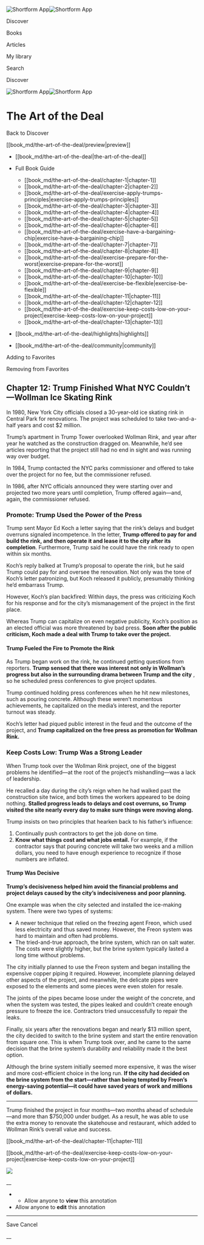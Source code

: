 ![Shortform App](/img/logo.36a2399e.svg)![Shortform App](/img/logo-dark.70c1b072.svg)

Discover

Books

Articles

My library

Search

Discover

![Shortform App](/img/logo.36a2399e.svg)![Shortform App](/img/logo-dark.70c1b072.svg)

# The Art of the Deal

Back to Discover

[[book_md/the-art-of-the-deal/preview|preview]]

  * [[book_md/the-art-of-the-deal|the-art-of-the-deal]]
  * Full Book Guide

    * [[book_md/the-art-of-the-deal/chapter-1|chapter-1]]
    * [[book_md/the-art-of-the-deal/chapter-2|chapter-2]]
    * [[book_md/the-art-of-the-deal/exercise-apply-trumps-principles|exercise-apply-trumps-principles]]
    * [[book_md/the-art-of-the-deal/chapter-3|chapter-3]]
    * [[book_md/the-art-of-the-deal/chapter-4|chapter-4]]
    * [[book_md/the-art-of-the-deal/chapter-5|chapter-5]]
    * [[book_md/the-art-of-the-deal/chapter-6|chapter-6]]
    * [[book_md/the-art-of-the-deal/exercise-have-a-bargaining-chip|exercise-have-a-bargaining-chip]]
    * [[book_md/the-art-of-the-deal/chapter-7|chapter-7]]
    * [[book_md/the-art-of-the-deal/chapter-8|chapter-8]]
    * [[book_md/the-art-of-the-deal/exercise-prepare-for-the-worst|exercise-prepare-for-the-worst]]
    * [[book_md/the-art-of-the-deal/chapter-9|chapter-9]]
    * [[book_md/the-art-of-the-deal/chapter-10|chapter-10]]
    * [[book_md/the-art-of-the-deal/exercise-be-flexible|exercise-be-flexible]]
    * [[book_md/the-art-of-the-deal/chapter-11|chapter-11]]
    * [[book_md/the-art-of-the-deal/chapter-12|chapter-12]]
    * [[book_md/the-art-of-the-deal/exercise-keep-costs-low-on-your-project|exercise-keep-costs-low-on-your-project]]
    * [[book_md/the-art-of-the-deal/chapter-13|chapter-13]]
  * [[book_md/the-art-of-the-deal/highlights|highlights]]
  * [[book_md/the-art-of-the-deal/community|community]]



Adding to Favorites 

Removing from Favorites 

## Chapter 12: Trump Finished What NYC Couldn’t—Wollman Ice Skating Rink

In 1980, New York City officials closed a 30-year-old ice skating rink in Central Park for renovations. The project was scheduled to take two-and-a-half years and cost $2 million.

Trump’s apartment in Trump Tower overlooked Wollman Rink, and year after year he watched as the construction dragged on. Meanwhile, he’d see articles reporting that the project still had no end in sight and was running way over budget.

In 1984, Trump contacted the NYC parks commissioner and offered to take over the project for no fee, but the commissioner refused.

In 1986, after NYC officials announced they were starting over and projected two more years until completion, Trump offered again—and, again, the commissioner refused.

### Promote: Trump Used the Power of the Press

Trump sent Mayor Ed Koch a letter saying that the rink’s delays and budget overruns signaled incompetence. In the letter, **Trump offered to pay for and build the rink, and then operate it and lease it to the city after its completion**. Furthermore, Trump said he could have the rink ready to open within six months.

Koch’s reply balked at Trump’s proposal to operate the rink, but he said Trump could pay for and oversee the renovation. Not only was the tone of Koch’s letter patronizing, but Koch released it publicly, presumably thinking he’d embarrass Trump.

However, Koch’s plan backfired: Within days, the press was criticizing Koch for his response and for the city’s mismanagement of the project in the first place.

Whereas Trump can capitalize on even negative publicity, Koch’s position as an elected official was more threatened by bad press. **Soon after the public criticism, Koch made a deal with Trump to take over the project.**

#### Trump Fueled the Fire to Promote the Rink

As Trump began work on the rink, he continued getting questions from reporters. **Trump sensed that there was interest not only in Wollman’s progress but also in the surrounding drama between Trump and the city** , so he scheduled press conferences to give project updates.

Trump continued holding press conferences when he hit new milestones, such as pouring concrete. Although these weren’t momentous achievements, he capitalized on the media’s interest, and the reporter turnout was steady.

Koch’s letter had piqued public interest in the feud and the outcome of the project, and **Trump capitalized on the free press as promotion for Wollman Rink.**

### Keep Costs Low: Trump Was a Strong Leader

When Trump took over the Wollman Rink project, one of the biggest problems he identified—at the root of the project’s mishandling—was a lack of leadership.

He recalled a day during the city’s reign when he had walked past the construction site twice, and both times the workers appeared to be doing nothing. **Stalled progress leads to delays and cost overruns, so Trump visited the site nearly every day to make sure things were moving along.**

Trump insists on two principles that hearken back to his father’s influence:

  1. Continually push contractors to get the job done on time.
  2. **Know what things cost and what jobs entail.** For example, if the contractor says that pouring concrete will take two weeks and a million dollars, you need to have enough experience to recognize if those numbers are inflated. 



#### Trump Was Decisive

**Trump’s decisiveness helped him avoid the financial problems and project delays caused by the city’s indecisiveness and poor planning.**

One example was when the city selected and installed the ice-making system. There were two types of systems:

  * A newer technique that relied on the freezing agent Freon, which used less electricity and thus saved money. However, the Freon system was hard to maintain and often had problems. 
  * The tried-and-true approach, the brine system, which ran on salt water. The costs were slightly higher, but the brine system typically lasted a long time without problems. 



The city initially planned to use the Freon system and began installing the expensive copper piping it required. However, incomplete planning delayed other aspects of the project, and meanwhile, the delicate pipes were exposed to the elements and some pieces were even stolen for resale.

The joints of the pipes became loose under the weight of the concrete, and when the system was tested, the pipes leaked and couldn’t create enough pressure to freeze the ice. Contractors tried unsuccessfully to repair the leaks.

Finally, six years after the renovations began and nearly $13 million spent, the city decided to switch to the brine system and start the entire renovation from square one. This is when Trump took over, and he came to the same decision that the brine system’s durability and reliability made it the best option.

Although the brine system initially seemed more expensive, it was the wiser and more cost-efficient choice in the long run. **If the city had decided on the brine system from the start—rather than being tempted by Freon’s energy-saving potential—it could have saved years of work and millions of dollars.**

* * *

Trump finished the project in four months—two months ahead of schedule—and more than $750,000 under budget. As a result, he was able to use the extra money to renovate the skatehouse and restaurant, which added to Wollman Rink’s overall value and success.

[[book_md/the-art-of-the-deal/chapter-11|chapter-11]]

[[book_md/the-art-of-the-deal/exercise-keep-costs-low-on-your-project|exercise-keep-costs-low-on-your-project]]

![](https://bat.bing.com/action/0?ti=56018282&Ver=2&mid=cf2d78b4-8d60-43cd-85e0-040a892db3e6&sid=1711133063fa11eebdec89a8b8ae3bbc&vid=171147a063fa11eea7440fcfeb230d96&vids=0&msclkid=N&pi=0&lg=en-US&sw=800&sh=600&sc=24&nwd=1&tl=Shortform%20%7C%20Book&p=https%3A%2F%2Fwww.shortform.com%2Fapp%2Fbook%2Fthe-art-of-the-deal%2Fchapter-12&r=&lt=278&evt=pageLoad&sv=1&rn=831445)

__

  *   * Allow anyone to **view** this annotation
  * Allow anyone to **edit** this annotation



* * *

Save Cancel

__



